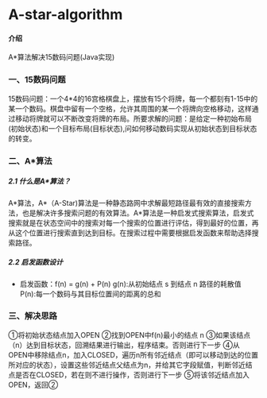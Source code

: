 # A-star-algorithm

#### 介绍
A*算法解决15数码问题(Java实现)

### 一、15数码问题

15数码问题：一个4*4的16宫格棋盘上，摆放有15个将牌，每一个都刻有1-15中的某一个数码。棋盘中留有一个空格，允许其周围的某一个将牌向空格移动，这样通过移动将牌就可以不断改变将牌的布局。所要求解的问题：是给定一种初始布局(初始状态)和一个目标布局(目标状态),问如何移动数码实现从初始状态到目标状态的转变。

### 二、A*算法

##### 2.1 什么是A\*算法？

 A\*算法，A*（A-Star)算法是一种静态路网中求解最短路径最有效的直接搜索方法，也是解决许多搜索问题的有效算法。A\*算法是一种启发式搜索算法，启发式搜索就是在状态空间中的搜索对每一个搜索的位置进行评估，得到最好的位置，再从这个位置进行搜索直到达到目标。在搜索过程中需要根据启发函数来帮助选择搜索路径。

##### 2.2 启发函数设计
* 启发函数：f(n) = g(n) + P(n)
g(n):从初始结点 s 到结点 n 路径的耗散值
P(n):每一个数码与其目标位置间的距离的总和

### 三、解决思路
①将初始状态结点加入OPEN
②找到OPEN中f(n)最小的结点 n
③如果该结点（n）达到目标状态，回溯结果进行输出，程序结束。否则进行下一步
④从OPEN中移除结点n，加入CLOSED，遍历n所有邻近结点（即可以移动到达的位置所对应的状态），设置这些邻近结点父结点为n，并给其它字段赋值，判断邻近结点是否在CLOSED，若在则不进行操作，否则进行下一步
⑤将该邻近结点加入OPEN，返回②


